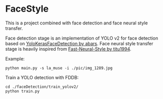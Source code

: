 # FaceStyle

This is a project combined with face detection and face neural style transfer.

Face detection stage is an implementation of YOLO v2 for face detection based on <a href="https://github.com/abars/YoloKerasFaceDetection">YoloKerasFaceDetection by abars</a>.
Face neural style transfer stage is heavily inspired from <a href="https://github.com/titu1994/Fast-Neural-Style">Fast-Neural-Style by titu1994</a>.

Example:

    python main.py -s la_muse -i ./pic/img_1289.jpg

Train a YOLO detection with FDDB:

    cd ./faceDetection/train_yolov2/
    python train.py
